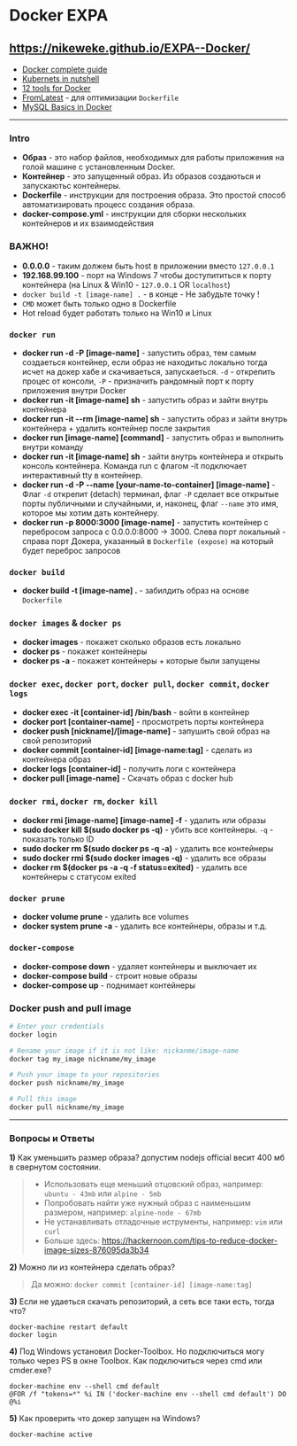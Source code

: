 # Docker EXPA

## https://nikeweke.github.io/EXPA--Docker/

* [Docker complete guide](https://rutracker.org/forum/viewtopic.php?t=5608449)
* [Kubernets in nutshell](https://medium.com/google-cloud/kubernetes-101-pods-nodes-containers-and-clusters-c1509e409e16)
* [12 tools for Docker](https://proglib.io/p/12-docker-tools/)
* [FromLatest](https://www.fromlatest.io/#/) - для оптимизации `Dockerfile`
* [MySQL Basics in Docker](https://severalnines.com/database-blog/mysql-docker-containers-understanding-basics)

--- 

### Intro
* **Образ** - это набор файлов, необходимых для работы приложения на голой машине с установленным Docker.
* **Контейнер** - это запущенный образ. Из образов создаються и запускаютьс контейнеры.
* **Dockerfile** -  инструкции для построения образа. Это простой способ автоматизировать процесс создания образа.
* **docker-compose.yml** - инструкции для сборки нескольких контейнеров и их взаимодействия

### ВАЖНО!
* **0.0.0.0** - таким должем быть host в приложении вместо `127.0.0.1`
* **192.168.99.100** - порт на Windows 7 чтобы доступититься к порту контейнера (на Linux & Win10 - `127.0.0.1` OR `localhost`)
* `docker build -t [image-name] .` - в конце - Не забудьте точку !
* `CMD`  может быть только одно в Dockerfile
* Hot reload будет работать только на Win10 и Linux


### `docker run`
* **docker run -d -P [image-name]** - запустить образ, тем самым создаеться контейнер, если образ не находитьс локально тогда исчет на докер хабе и скачиваеться, запускаеться. `-d` -  открепить процес от консоли,  `-P` - призначить рандомный порт к порту приложения внутри Docker
* **docker run -it [image-name] sh** - запустить образ и зайти внутрь контейнера 
* **docker run -it --rm [image-name] sh** - запустить образ и зайти внутрь контейнера + удалить контейнер после закрытия
* **docker run [image-name] [command]** - запустить образ и выполнить внутри команду
* **docker run -it [image-name] sh** - зайти внутрь контейнера и открыть консоль контейнера. Команда run с флагом -it подключает интерактивный tty в контейнер.
* **docker run -d -P --name [your-name-to-container] [image-name]** - Флаг `-d` открепит (detach) терминал, флаг `-P` сделает все открытые порты публичными и случайными, и, наконец, флаг `--name` это имя, которое мы хотим дать контейнеру.
* **docker run -p 8000:3000 [image-name]** - запустить контейнер с перебросом запроса с 0.0.0.0:8000 -> 3000. Слева порт локальный - справа порт Докера, указанный в `Dockerfile (expose)` на который будет переброс запросов

### `docker build`
* **docker build -t [image-name] .** - забилдить образ на основе `Dockerfile`

 ### `docker images` & `docker ps` 
* **docker images** - покажет сколько образов есть локально
* **docker ps** - покажет контейнеры
* **docker ps -a** - покажет контейнеры + которые были запущены

### `docker exec`, `docker port`, `docker pull`, `docker commit`, `docker logs`
* **docker exec -it [container-id] /bin/bash** - войти в контейнер 
* **docker port [container-name]** - просмотреть порты контейнера
* **docker push [nickname]/[image-name]** - запушить свой образ на свой репозиторий 
* **docker commit [container-id] [image-name:tag]** - сделать из контейнера образ
* **docker logs [container-id]** - получить логи с контейнера
* **docker pull [image-name]** - Скачать образ с docker hub

### `docker rmi`, `docker rm`, `docker kill` 
* **docker rmi [image-name] [image-name] -f** - удалить  или образы
* **sudo docker kill $(sudo docker ps -q)** - убить все контейнеры. `-q` - показать только ID 
* **sudo docker rm $(sudo docker ps -q -a)** - удалить все контейнеры
* **sudo docker rmi $(sudo docker images -q)** - удалить все образы
* **docker rm $(docker ps -a -q -f status=exited)** - удалить все контейнеры с статусом exited

### `docker prune`
* **docker volume prune** - удалить все volumes
* **docker system prune -a** - удалить все контейнеры, образы и т.д.

### `docker-compose`
* **docker-compose down** - удаляет контейнеры и выключает их
* **docker-compose build** - строит новые образы
* **docker-compose up** - поднимает контейнеры


### Docker push and pull image
```bash
# Enter your credentials
docker login

# Rename your image if it is not like: nickanme/image-name
docker tag my_image nickname/my_image

# Push your image to your repositories
docker push nickname/my_image

# Pull this image
docker pull nickname/my_image
```

---


### Вопросы и Ответы
**1)** Как уменьшить размер образа? допустим nodejs official весит 400 мб в свернутом состоянии. 
> * Использовать еще меньший отцовский образ, например: `ubuntu - 43mb` или `alpine - 5mb`
> * Попробовать найти уже нужный образ с наименьшим размером, например: `alpine-node - 67mb`
> * Не устанавливать отладочные иструменты, например: `vim` или `curl`
> * Больше здесь: https://hackernoon.com/tips-to-reduce-docker-image-sizes-876095da3b34

**2)** Можно ли из контейнера сделать образ?
> Да можно: `docker commit [container-id] [image-name:tag]`

**3)** Если не удаеться скачать репозиторий, а сеть все таки есть, тогда что?
```
docker-machine restart default 
docker login
```

**4)** Под Windows установил Docker-Toolbox. Но подключиться могу только через PS в окне Toolbox. Как подключиться через cmd или cmder.exe?
```
docker-machine env --shell cmd default 
@FOR /f "tokens=*" %i IN ('docker-machine env --shell cmd default') DO @%i
```

**5)** Как проверить что докер запущен на Windows?
```
docker-machine active
```



